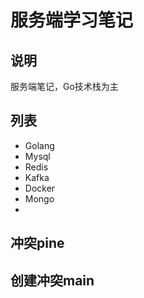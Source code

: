 # 服务端学习笔记

## 说明
服务端笔记，Go技术栈为主

## 列表
- Golang
- Mysql
- Redis
- Kafka
- Docker
- Mongo
- 
## 冲突pine
## 创建冲突main

